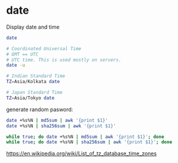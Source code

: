 # date

Display date and time
```bash
date

# Coordinated Universal Time
# GMT == UTC
# UTC time. This is used mostly on servers.
date -u

# Indian Standard Time
TZ=Asia/Kolkata date

# Japan Standard Time
TZ=Asia/Tokyo date
```

generate random pasword:
```bash
date +%s%N | md5sum | awk '{print $1}'
date +%s%N | sha256sum | awk '{print $1}'

while true; do date +%s%N | md5sum | awk '{print $1}'; done
while true; do date +%s%N | sha256sum | awk '{print $1}'; done
```

https://en.wikipedia.org/wiki/List_of_tz_database_time_zones

